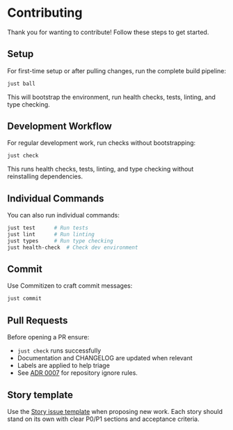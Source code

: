 # Contributing

Thank you for wanting to contribute! Follow these steps to get started.

## Setup

For first-time setup or after pulling changes, run the complete build pipeline:

```bash
just ball
```

This will bootstrap the environment, run health checks, tests, linting, and type checking.

## Development Workflow

For regular development work, run checks without bootstrapping:

```bash
just check
```

This runs health checks, tests, linting, and type checking without reinstalling dependencies.

## Individual Commands

You can also run individual commands:

```bash
just test      # Run tests
just lint      # Run linting
just types     # Run type checking
just health-check  # Check dev environment
```

## Commit

Use Commitizen to craft commit messages:

```bash
just commit
```

## Pull Requests

Before opening a PR ensure:

- `just check` runs successfully
- Documentation and CHANGELOG are updated when relevant
- Labels are applied to help triage
- See [ADR 0007](docs/adr/0007-contributor-experience-kit.md#ignored-artefacts-strategy) for repository ignore rules.

## Story template

Use the [Story issue template](.github/ISSUE_TEMPLATE/story.yml) when proposing
new work. Each story should stand on its own with clear P0/P1 sections and
acceptance criteria.


